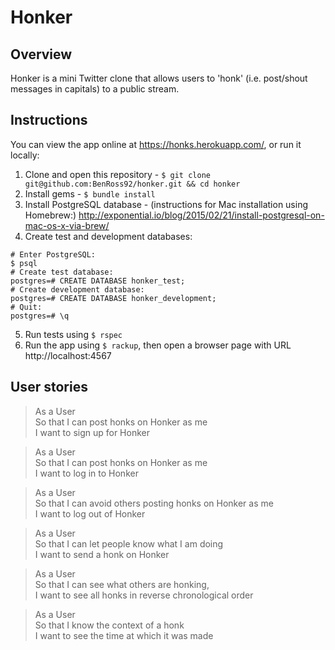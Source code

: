 # Honker

## Overview

Honker is a mini Twitter clone that allows users to 'honk' (i.e. post/shout messages in capitals) to a public stream.

## Instructions

You can view the app online at https://honks.herokuapp.com/, or run it locally:

1. Clone and open this repository - `$ git clone git@github.com:BenRoss92/honker.git && cd honker`
2. Install gems - `$ bundle install`
3. Install PostgreSQL database - (instructions for Mac installation using Homebrew:) http://exponential.io/blog/2015/02/21/install-postgresql-on-mac-os-x-via-brew/
4. Create test and development databases:
```
# Enter PostgreSQL:
$ psql
# Create test database:
postgres=# CREATE DATABASE honker_test;
# Create development database:
postgres=# CREATE DATABASE honker_development;
# Quit:
postgres=# \q
```
5. Run tests using `$ rspec`
6. Run the app using `$ rackup`, then open a browser page with URL http://localhost:4567

## User stories

>As a User  
So that I can post honks on Honker as me  
I want to sign up for Honker

>As a User  
So that I can post honks on Honker as me  
I want to log in to Honker

>As a User  
So that I can avoid others posting honks on Honker as me  
I want to log out of Honker

>As a User  
So that I can let people know what I am doing  
I want to send a honk on Honker

>As a User  
So that I can see what others are honking,  
I want to see all honks in reverse chronological order

>As a User  
So that I know the context of a honk  
I want to see the time at which it was made
